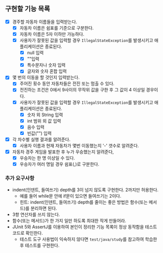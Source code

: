 ## 구현할 기능 목록
- [X] 경주할 자동차 이름들을 입력받는다.
    - [X] 자동차 이름은 쉼표를 기준으로 구분한다.
    - [X] 자동차 이름은 5자 이하만 가능하다.
    - [X] 사용자가 잘못된 값을 입력할 경우
      `IllegalStateException`를 발생시키고 애플리케이션은 종료된다.
      - [X] null 입력
      - [X] ""입력
      - [X] 특수문자나 숫자 입력
      - [X] 글자와 숫자 혼합 입력

- [X] 몇 번의 이동을 할 것인지 입력받는다.
    - [X] 주어진 횟수 동안 자동차들은 전진 또는 멈출 수 있다.
    - [X] 전진하는 조건은 0에서 9사이의 무작위 값을 구한 후 그 값이 4 이상일 경우이다.
    - [X] 사용자가 잘못된 값을 입력할 경우
      `IllegalStateException`를 발생시키고 애플리케이션은 종료된다.
      - [X] 숫자 외 String 입력
      - [X] int 범위 외 값 입력
      - [X] 음수 입력
      - [X] 빈값("") 입력

- [X] 각 차수별 실행 결과를 알려준다.
    - [X] 사용자 이름과 현재 자동차가 몇번 이동했는지 '-' 갯수로 알려준다.
  
- [X] 자동차 경주 게임을 발표한 후 누가 우승했는지 알려준다,
    - [X] 우승자는 한 명 이상일 수 있다.
    - [X] 우승자가 여러 명일 경우 쉼표(,)로 구분한다.

### 추가 요구사항
- indent(인덴트, 들여쓰기) depth를 3이 넘지 않도록 구현한다. 2까지만 허용한다.
    - 예를 들어 while문 안에 if문이 있으면 들여쓰기는 2이다.
    - 힌트: indent(인덴트, 들여쓰기) depth를 줄이는 좋은 방법은 함수(또는 메서드)를 분리하면 된다.
- 3항 연산자를 쓰지 않는다.
- 함수(또는 메서드)가 한 가지 일만 하도록 최대한 작게 만들어라.
- JUnit 5와 AssertJ를 이용하여 본인이 정리한 기능 목록이 정상 동작함을 테스트 코드로 확인한다.
    - 테스트 도구 사용법이 익숙하지 않다면 `test/java/study`를 참고하여 학습한 후 테스트를 구현한다.